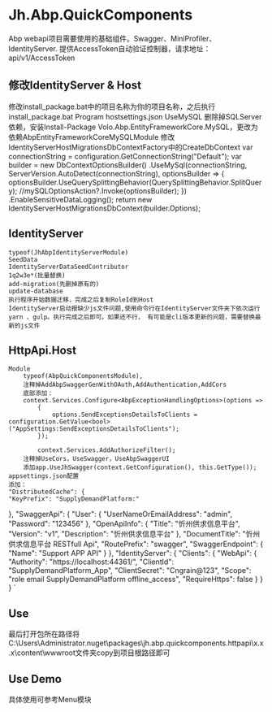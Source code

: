 # Jh.Abp.QuickComponents

Abp webapi项目需要使用的基础组件。Swagger、MiniProfiler、IdentityServer.
提供AccessToken自动验证控制器，请求地址：api/v1/AccessToken

## 修改IdentityServer & Host

修改install_package.bat中的项目名称为你的项目名称，之后执行install_package.bat
Program
hostsettings.json
UseMySQL
	删除掉SQLServer依赖，安装Install-Package Volo.Abp.EntityFrameworkCore.MySQL，更改为依赖AbpEntityFrameworkCoreMySQLModule
	修改IdentityServerHostMigrationsDbContextFactory中的CreateDbContext
            var connectionString = configuration.GetConnectionString("Default");
            var builder = new DbContextOptionsBuilder<IdentityServerHostMigrationsDbContext>()
                  .UseMySql(connectionString, ServerVersion.AutoDetect(connectionString), optionsBuilder =>
                  {
                      optionsBuilder.UseQuerySplittingBehavior(QuerySplittingBehavior.SplitQuery);
                      //mySQLOptionsAction?.Invoke(optionsBuilder);
                  })
                  .EnableSensitiveDataLogging();
            return new IdentityServerHostMigrationsDbContext(builder.Options);
			
## IdentityServer 

	typeof(JhAbpIdentityServerModule)
	SeedData
	IdentityServerDataSeedContributor
	1q2w3e*(批量替换)
	add-migration(先删掉原有的)
	update-database
	执行程序开始数据迁移，完成之后复制RoleId到Host
	IdentityServer启动报缺少js文件问题,使用命令行在IdentityServer文件夹下依次运行 yarn 、gulp。执行完成之后即可。如果还不行， 有可能是cli版本更新的问题，需要替换最新的js文件
	
## HttpApi.Host

	Module
		typeof(AbpQuickComponentsModule),
		注释掉AddAbpSwaggerGenWithOAuth,AddAuthentication,AddCors
		底部添加：
		context.Services.Configure<AbpExceptionHandlingOptions>(options =>
            {
                options.SendExceptionsDetailsToClients = configuration.GetValue<bool>("AppSettings:SendExceptionsDetailsToClients");
            });

            context.Services.AddAuthorizeFilter();
		注释掉UseCors，UseSwagger，UseAbpSwaggerUI
		添加app.UseJhSwagger(context.GetConfiguration(), this.GetType());
	appsettings.json配置
	添加：
	"DistributedCache": {
    "KeyPrefix": "SupplyDemandPlatform:"
  },
  "SwaggerApi": {
    "User": {
      "UserNameOrEmailAddress": "admin",
      "Password": "123456"
    },
    "OpenApiInfo": {
      "Title": "忻州供求信息平台",
      "Version": "v1",
      "Description": "忻州供求信息平台"
    },
    "DocumentTitle": "忻州供求信息平台 RESTfull Api",
    "RoutePrefix": "swagger",
    "SwaggerEndpoint": {
      "Name": "Support APP API"
    }
  },
  "IdentityServer": {
    "Clients": {
      "WebApi": {
        "Authority": "https://localhost:44361/",
        "ClientId": "SupplyDemandPlatform_App",
        "ClientSecret": "Cngrain@123",
        "Scope": "role email SupplyDemandPlatform offline_access",
        "RequireHttps": false
      }
    }
  }
`
## Use

最后打开包所在路径将C:\Users\Administrator\.nuget\packages\jh.abp.quickcomponents.httpapi\x.x.x\content\wwwroot文件夹copy到项目根路径即可

## Use Demo 

具体使用可参考Menu模块
